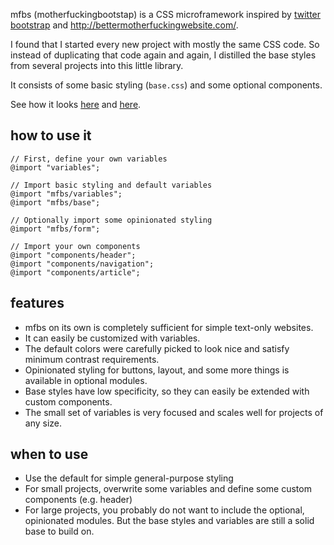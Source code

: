 mfbs (motherfuckingbootstap) is a CSS microframework inspired by [twitter
bootstrap](https://getbootstrap.com/) and
<http://bettermotherfuckingwebsite.com/>.

I found that I started every new project with mostly the same CSS code. So
instead of duplicating that code again and again, I distilled the base styles
from several projects into this little library.

It consists of some basic styling (`base.css`) and some optional components.

See how it looks
[here](https://xi.github.io/mfbs/examples/motherfuckingwebsite.html) and
[here](https://xi.github.io/mfbs/examples/styleguide.html).

## how to use it

    // First, define your own variables
    @import "variables";

    // Import basic styling and default variables
    @import "mfbs/variables";
    @import "mfbs/base";

    // Optionally import some opinionated styling
    @import "mfbs/form";

    // Import your own components
    @import "components/header";
    @import "components/navigation";
    @import "components/article";

## features

-   mfbs on its own is completely sufficient for simple text-only websites.
-   It can easily be customized with variables.
-   The default colors were carefully picked to look nice and satisfy minimum
    contrast requirements.
-   Opinionated styling for buttons, layout, and some more things is available
    in optional modules.
-   Base styles have low specificity, so they can easily be extended with
    custom components.
-   The small set of variables is very focused and scales well for projects of
    any size.

## when to use

-   Use the default for simple general-purpose styling
-   For small projects, overwrite some variables and define some custom
    components (e.g. header)
-   For large projects, you probably do not want to include the optional,
    opinionated modules. But the base styles and variables are still a solid
    base to build on.
